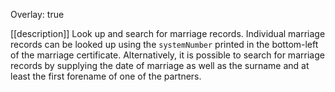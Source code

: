Overlay: true

[[description]]
Look up and search for marriage records. Individual marriage records can be looked up using the `systemNumber` printed in the bottom-left of the marriage certificate. Alternatively, it is possible to search for marriage records by supplying the date of marriage as well as the surname and at least the first forename of one of the partners.
